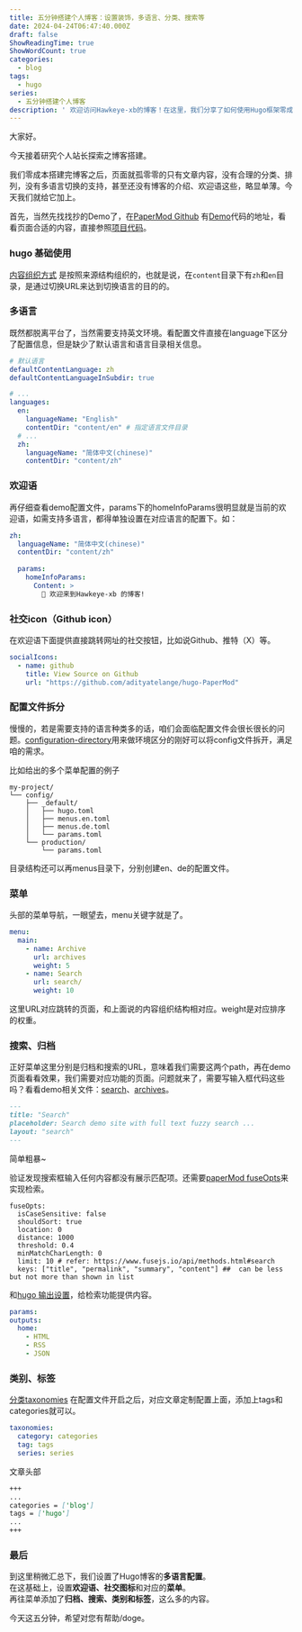 ```yaml
---
title: 五分钟搭建个人博客：设置装饰，多语言、分类、搜索等
date: 2024-04-24T06:47:40.000Z
draft: false
ShowReadingTime: true
ShowWordCount: true
categories:
  - blog
tags:
  - hugo
series:
  - 五分钟搭建个人博客
description: ' 欢迎访问Hawkeye-xb的博客！在这里，我们分享了如何使用Hugo框架零成本搭建个人博客，并为其添加多语言支持、欢迎语、社交图标、菜单导航、搜索和归档功能。通过详细的配置文件拆分和内容组织，我们让博客更加丰富和用户友好。探索我们的教程，让您的博客搭建之旅更加顺畅。'
---
```


大家好。
    
今天接着研究个人站长探索之博客搭建。

我们零成本搭建完博客之后，页面就孤零零的只有文章内容，没有合理的分类、排列，没有多语言切换的支持，甚至还没有博客的介绍、欢迎语这些，略显单薄。今天我们就给它加上。

首先，当然先找找抄的Demo了，在[PaperMod Github](https://github.com/adityatelange/hugo-PaperMod?tab=readme-ov-file) 有[Demo](https://adityatelange.github.io/hugo-PaperMod/)代码的地址，看看页面合适的内容，直接参照[项目代码](https://github.com/adityatelange/hugo-PaperMod/tree/exampleSite)。

### hugo 基础使用
[内容组织方式](https://gohugo.io/content-management/organization/) 是按照来源结构组织的，也就是说，在`content`目录下有`zh`和`en`目录，是通过切换URL来达到切换语言的目的的。

### 多语言
既然都脱离平台了，当然需要支持英文环境。看配置文件直接在language下区分了配置信息，但是缺少了默认语言和语言目录相关信息。
```yaml
# 默认语言
defaultContentLanguage: zh
defaultContentLanguageInSubdir: true

# ...
languages:
  en:
    languageName: "English"
    contentDir: "content/en" # 指定语言文件目录
  # ...
  zh:
    languageName: "简体中文(chinese)"
    contentDir: "content/zh"
```
### 欢迎语
再仔细查看demo配置文件，params下的homeInfoParams很明显就是当前的欢迎语，如需支持多语言，都得单独设置在对应语言的配置下。如：
```yaml
zh:
  languageName: "简体中文(chinese)"
  contentDir: "content/zh"
  
  params:
    homeInfoParams:
      Content: >
        👋 欢迎来到Hawkeye-xb 的博客!
```

### 社交icon（Github icon）
在欢迎语下面提供直接跳转网址的社交按钮，比如说Github、推特（X）等。
```yaml
socialIcons:
  - name: github
    title: View Source on Github
    url: "https://github.com/adityatelange/hugo-PaperMod"
```

### 配置文件拆分
慢慢的，若是需要支持的语言种类多的话，咱们会面临配置文件会很长很长的问题。[configuration-directory](https://gohugo.io/getting-started/configuration/#configuration-directory)用来做环境区分的刚好可以将config文件拆开，满足咱的需求。

比如给出的多个菜单配置的例子
```shell
my-project/
└── config/
    ├── _default/
    │   ├── hugo.toml
    │   ├── menus.en.toml
    │   ├── menus.de.toml
    │   └── params.toml
    └── production/
        └── params.toml
```
目录结构还可以再menus目录下，分别创建en、de的配置文件。

### 菜单
头部的菜单导航，一眼望去，menu关键字就是了。
```yaml
menu:
  main:
    - name: Archive
      url: archives
      weight: 5
    - name: Search
      url: search/
      weight: 10
```
这里URL对应跳转的页面，和上面说的内容组织结构相对应。weight是对应排序的权重。

### 搜索、归档
正好菜单这里分别是归档和搜索的URL，意味着我们需要这两个path，再在demo页面看看效果，我们需要对应功能的页面。问题就来了，需要写输入框代码这些吗？看看demo相关文件：[search](https://github.com/adityatelange/hugo-PaperMod/blob/exampleSite/content/search.md?plain=1)、[archives](https://github.com/adityatelange/hugo-PaperMod/blob/exampleSite/content/archives.md?plain=1)。
```markdown
---
title: "Search"
placeholder: Search demo site with full text fuzzy search ...
layout: "search"
---
```
简单粗暴~

验证发现搜索框输入任何内容都没有展示匹配项。还需要[paperMod fuseOpts](https://github.com/adityatelange/hugo-PaperMod/wiki/Variables)来实现检索。
```
fuseOpts:
  isCaseSensitive: false
  shouldSort: true
  location: 0
  distance: 1000
  threshold: 0.4
  minMatchCharLength: 0
  limit: 10 # refer: https://www.fusejs.io/api/methods.html#search
  keys: ["title", "permalink", "summary", "content"] ##  can be less but not more than shown in list
```
和[hugo 输出设置](https://gohugo.io/templates/output-formats/)，给检索功能提供内容。
```yaml
params:
outputs:
  home:
    - HTML
    - RSS
    - JSON
```

### 类别、标签
[分类taxonomies](https://gohugo.io/content-management/taxonomies/) 在配置文件开启之后，对应文章定制配置上面，添加上tags和categories就可以。
```yaml
taxonomies:
  category: categories
  tag: tags
  series: series
```
文章头部
```markdown
+++
...
categories = ['blog']
tags = ['hugo']
...
+++
```

### 最后
到这里稍微汇总下，我们设置了Hugo博客的**多语言配置**。    
在这基础上，设置**欢迎语、社交图标**和对应的**菜单**。    
再往菜单添加了**归档、搜索、类别和标签**，这么多的内容。

今天这五分钟，希望对您有帮助/doge。


